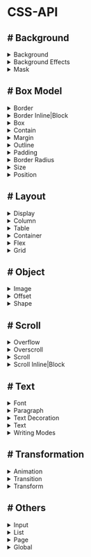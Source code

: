 # CSS-API

## # Background

<details><summary>Background</summary><blockquote>

  * [`background`](https://developer.mozilla.org/en-US/docs/Web/CSS/background)
    * [`background-attachment`](https://developer.mozilla.org/en-US/docs/Web/CSS/background-attachment)
    * [`background-clip`](https://developer.mozilla.org/en-US/docs/Web/CSS/background-clip)
    * [`background-color`](https://developer.mozilla.org/en-US/docs/Web/CSS/background-color)
    * [`background-image`](https://developer.mozilla.org/en-US/docs/Web/CSS/background-image)
    * [`background-origin`](https://developer.mozilla.org/en-US/docs/Web/CSS/background-origin)
    * [`background-repeat`](https://developer.mozilla.org/en-US/docs/Web/CSS/background-repeat)
    * [`background-size`](https://developer.mozilla.org/en-US/docs/Web/CSS/background-size)
    * [`background-position`](https://developer.mozilla.org/en-US/docs/Web/CSS/background-position)
      * [`background-position-x`](https://developer.mozilla.org/en-US/docs/Web/CSS/background-position-x)
      * [`background-position-y`](https://developer.mozilla.org/en-US/docs/Web/CSS/background-position-y)
</blockquote></details>

<details><summary>Background Effects</summary><blockquote>

  * [`background-blend-mode`](https://developer.mozilla.org/en-US/docs/Web/CSS/background-blend-mode)
  * [`mix-blend-mode`](https://developer.mozilla.org/en-US/docs/Web/CSS/mix-blend-mode)
  * [`backdrop-filter`](https://developer.mozilla.org/en-US/docs/Web/CSS/backdrop-filter)
  * [`filter`](https://developer.mozilla.org/en-US/docs/Web/CSS/filter)
  * [`isolation`](https://developer.mozilla.org/en-US/docs/Web/CSS/isolation)
</blockquote></details>


<details><summary>Mask</summary><blockquote>

  * [`mask`](https://developer.mozilla.org/en-US/docs/Web/CSS/mask)
    * [`mask-clip`](https://developer.mozilla.org/en-US/docs/Web/CSS/mask-clip)
    * [`mask-composite`](https://developer.mozilla.org/en-US/docs/Web/CSS/mask-composite)
    * [`mask-image`](https://developer.mozilla.org/en-US/docs/Web/CSS/mask-image)
    * [`mask-mode`](https://developer.mozilla.org/en-US/docs/Web/CSS/mask-mode)
    * [`mask-origin`](https://developer.mozilla.org/en-US/docs/Web/CSS/mask-origin)
    * [`mask-position`](https://developer.mozilla.org/en-US/docs/Web/CSS/mask-position)
      * [`-webkit-mask-position-x`](https://developer.mozilla.org/en-US/docs/Web/CSS/-webkit-mask-position-x)
      * [`-webkit-mask-position-y`](https://developer.mozilla.org/en-US/docs/Web/CSS/-webkit-mask-position-y)
    * [`mask-repeat`](https://developer.mozilla.org/en-US/docs/Web/CSS/mask-repeat)
    * [`mask-size`](https://developer.mozilla.org/en-US/docs/Web/CSS/mask-size)

  * [`mask-type`](https://developer.mozilla.org/en-US/docs/Web/CSS/mask-type)
</blockquote></details>

## # Box Model

<details><summary>Border</summary><blockquote>

  * [`border`](https://developer.mozilla.org/en-US/docs/Web/CSS/border)
    * [`border-color`](https://developer.mozilla.org/en-US/docs/Web/CSS/border-color)
    * [`border-style`](https://developer.mozilla.org/en-US/docs/Web/CSS/border-style)
    * [`border-width`](https://developer.mozilla.org/en-US/docs/Web/CSS/border-width)
    * [`border-left`](https://developer.mozilla.org/en-US/docs/Web/CSS/border-left)
      * [`border-left-color`](https://developer.mozilla.org/en-US/docs/Web/CSS/border-left-color)
      * [`border-left-style`](https://developer.mozilla.org/en-US/docs/Web/CSS/border-left-style)
      * [`border-left-width`](https://developer.mozilla.org/en-US/docs/Web/CSS/border-left-width)
    * [`border-right`](https://developer.mozilla.org/en-US/docs/Web/CSS/border-right)
      * [`border-right-color`](https://developer.mozilla.org/en-US/docs/Web/CSS/border-right-color)
      * [`border-right-style`](https://developer.mozilla.org/en-US/docs/Web/CSS/border-right-style)
      * [`border-right-width`](https://developer.mozilla.org/en-US/docs/Web/CSS/border-right-width)
    * [`border-top`](https://developer.mozilla.org/en-US/docs/Web/CSS/border-top)
      * [`border-top-color`](https://developer.mozilla.org/en-US/docs/Web/CSS/border-top-color)
      * [`border-top-style`](https://developer.mozilla.org/en-US/docs/Web/CSS/border-top-style)
      * [`border-top-width`](https://developer.mozilla.org/en-US/docs/Web/CSS/border-top-width)
    * [`border-bottom`](https://developer.mozilla.org/en-US/docs/Web/CSS/border-bottom)
      * [`border-bottom-color`](https://developer.mozilla.org/en-US/docs/Web/CSS/border-bottom-color)
      * [`border-bottom-style`](https://developer.mozilla.org/en-US/docs/Web/CSS/border-bottom-style)
      * [`border-bottom-width`](https://developer.mozilla.org/en-US/docs/Web/CSS/border-bottom-width)
    * [`border-image`](https://developer.mozilla.org/en-US/docs/Web/CSS/border-image)
      * [`border-image-outset`](https://developer.mozilla.org/en-US/docs/Web/CSS/border-image-outset)
      * [`border-image-repeat`](https://developer.mozilla.org/en-US/docs/Web/CSS/border-image-repeat)
      * [`border-image-slice`](https://developer.mozilla.org/en-US/docs/Web/CSS/border-image-slice)
      * [`border-image-source`](https://developer.mozilla.org/en-US/docs/Web/CSS/border-image-source)
      * [`border-image-width`](https://developer.mozilla.org/en-US/docs/Web/CSS/border-image-width)
</blockquote></details>


<details><summary>Border Inline|Block</summary><blockquote>

  * [`border-inline`](https://developer.mozilla.org/en-US/docs/Web/CSS/border-inline)
    * [`border-inline-color`](https://developer.mozilla.org/en-US/docs/Web/CSS/border-inline-color)
    * [`border-inline-style`](https://developer.mozilla.org/en-US/docs/Web/CSS/border-inline-style)
    * [`border-inline-width`](https://developer.mozilla.org/en-US/docs/Web/CSS/border-inline-width)
    * [`border-inline-end`](https://developer.mozilla.org/en-US/docs/Web/CSS/border-inline-end)
      * [`border-inline-end-color`](https://developer.mozilla.org/en-US/docs/Web/CSS/border-inline-end-color)
      * [`border-inline-end-style`](https://developer.mozilla.org/en-US/docs/Web/CSS/border-inline-end-style)
      * [`border-inline-end-width`](https://developer.mozilla.org/en-US/docs/Web/CSS/border-inline-end-width)
    * [`border-inline-start`](https://developer.mozilla.org/en-US/docs/Web/CSS/border-inline-start)
      * [`border-inline-start-color`](https://developer.mozilla.org/en-US/docs/Web/CSS/border-inline-start-color)
      * [`border-inline-start-style`](https://developer.mozilla.org/en-US/docs/Web/CSS/border-inline-start-style)
      * [`border-inline-start-width`](https://developer.mozilla.org/en-US/docs/Web/CSS/border-inline-start-width)

  * [`border-block`](https://developer.mozilla.org/en-US/docs/Web/CSS/border-block)
    * [`border-block-color`](https://developer.mozilla.org/en-US/docs/Web/CSS/border-block-color)
    * [`border-block-style`](https://developer.mozilla.org/en-US/docs/Web/CSS/border-block-style)
    * [`border-block-width`](https://developer.mozilla.org/en-US/docs/Web/CSS/border-block-width)
    * [`border-block-end`](https://developer.mozilla.org/en-US/docs/Web/CSS/border-block-end)
      * [`border-block-end-color`](https://developer.mozilla.org/en-US/docs/Web/CSS/border-block-end-color)
      * [`border-block-end-style`](https://developer.mozilla.org/en-US/docs/Web/CSS/border-block-end-style)
      * [`border-block-end-width`](https://developer.mozilla.org/en-US/docs/Web/CSS/border-block-end-width)
    * [`border-block-start`](https://developer.mozilla.org/en-US/docs/Web/CSS/border-block-start)
      * [`border-block-start-color`](https://developer.mozilla.org/en-US/docs/Web/CSS/border-block-start-color)
      * [`border-block-start-style`](https://developer.mozilla.org/en-US/docs/Web/CSS/border-block-start-style)
      * [`border-block-start-width`](https://developer.mozilla.org/en-US/docs/Web/CSS/border-block-start-width)
</blockquote></details>


<details><summary>Box</summary><blockquote>

  * [`box-sizing`](https://developer.mozilla.org/en-US/docs/Web/CSS/box-sizing)
  * [`box-shadow`](https://developer.mozilla.org/en-US/docs/Web/CSS/box-shadow)
  * [`box-decoration-break`](https://developer.mozilla.org/en-US/docs/Web/CSS/box-decoration-break)
  * `-webkit-box-decoration-break`
  * [`resize`](https://developer.mozilla.org/en-US/docs/Web/CSS/resize)
</blockquote></details>


<details><summary>Contain</summary><blockquote>

  * [`contain`](https://developer.mozilla.org/en-US/docs/Web/CSS/contain)
  * [`contain-intrinsic-size`](https://developer.mozilla.org/en-US/docs/Web/CSS/contain-intrinsic-size)
    * [`contain-intrinsic-width`](https://developer.mozilla.org/en-US/docs/Web/CSS/contain-intrinsic-width)
    * [`contain-intrinsic-height`](https://developer.mozilla.org/en-US/docs/Web/CSS/contain-intrinsic-height)

  Inline|Block
  * [`contain-intrinsic-inline-size`](https://developer.mozilla.org/en-US/docs/Web/CSS/contain-intrinsic-inline-size)
  * [`contain-intrinsic-block-size`](https://developer.mozilla.org/en-US/docs/Web/CSS/contain-intrinsic-block-size)
</blockquote></details>


<details><summary>Margin</summary><blockquote>

  * [`margin`](https://developer.mozilla.org/en-US/docs/Web/CSS/margin)
    * [`margin-bottom`](https://developer.mozilla.org/en-US/docs/Web/CSS/margin-bottom)
    * [`margin-left`](https://developer.mozilla.org/en-US/docs/Web/CSS/margin-left)
    * [`margin-right`](https://developer.mozilla.org/en-US/docs/Web/CSS/margin-right)
    * [`margin-top`](https://developer.mozilla.org/en-US/docs/Web/CSS/margin-top)

  Inline|Block
  * [`margin-inline`](https://developer.mozilla.org/en-US/docs/Web/CSS/margin-inline)
    * [`margin-inline-end`](https://developer.mozilla.org/en-US/docs/Web/CSS/margin-inline-end)
    * [`margin-inline-start`](https://developer.mozilla.org/en-US/docs/Web/CSS/margin-inline-start)
  * [`margin-block`](https://developer.mozilla.org/en-US/docs/Web/CSS/margin-block)
    * [`margin-block-end`](https://developer.mozilla.org/en-US/docs/Web/CSS/margin-block-end)
    * [`margin-block-start`](https://developer.mozilla.org/en-US/docs/Web/CSS/margin-block-start)
</blockquote></details>


<details><summary>Outline</summary><blockquote>

  * [`outline`](https://developer.mozilla.org/en-US/docs/Web/CSS/outline)
    * [`outline-color`](https://developer.mozilla.org/en-US/docs/Web/CSS/outline-color)
    * [`outline-style`](https://developer.mozilla.org/en-US/docs/Web/CSS/outline-style)
    * [`outline-width`](https://developer.mozilla.org/en-US/docs/Web/CSS/outline-width)
  * [`outline-offset`](https://developer.mozilla.org/en-US/docs/Web/CSS/outline-offset)
</blockquote></details>


<details><summary>Padding</summary><blockquote>

  * [`padding`](https://developer.mozilla.org/en-US/docs/Web/CSS/padding)
    * [`padding-left`](https://developer.mozilla.org/en-US/docs/Web/CSS/padding-left)
    * [`padding-right`](https://developer.mozilla.org/en-US/docs/Web/CSS/padding-right)
    * [`padding-top`](https://developer.mozilla.org/en-US/docs/Web/CSS/padding-top)
    * [`padding-bottom`](https://developer.mozilla.org/en-US/docs/Web/CSS/padding-bottom)

  Inline|Block
  * [`padding-inline`](https://developer.mozilla.org/en-US/docs/Web/CSS/paddin-inlineg)
    * [`padding-inline-end`](https://developer.mozilla.org/en-US/docs/Web/CSS/padding-inline-end)
    * [`padding-inline-start`](https://developer.mozilla.org/en-US/docs/Web/CSS/padding-inline-start)
  * [`padding-block`](https://developer.mozilla.org/en-US/docs/Web/CSS/padding-block)
    * [`padding-block-end`](https://developer.mozilla.org/en-US/docs/Web/CSS/padding-block-end)
    * [`padding-block-start`](https://developer.mozilla.org/en-US/docs/Web/CSS/padding-block-start)
</blockquote></details>


<details><summary>Border Radius</summary><blockquote>

  * [`border-radius`](https://developer.mozilla.org/en-US/docs/Web/CSS/border-radius)
    * [`border-top-left-radius`](https://developer.mozilla.org/en-US/docs/Web/CSS/border-top-left-radius)
    * [`border-top-right-radius`](https://developer.mozilla.org/en-US/docs/Web/CSS/border-top-right-radius)
    * [`border-bottom-left-radius`](https://developer.mozilla.org/en-US/docs/Web/CSS/border-bottom-left-radius)
    * [`border-bottom-right-radius`](https://developer.mozilla.org/en-US/docs/Web/CSS/border-bottom-right-radius)

  Inline|Block
  * [`border-start-start-radius`](https://developer.mozilla.org/en-US/docs/Web/CSS/border-start-start-radius)
  * [`border-start-end-radius`](https://developer.mozilla.org/en-US/docs/Web/CSS/border-start-end-radius)
  * [`border-end-end-radius`](https://developer.mozilla.org/en-US/docs/Web/CSS/border-end-end-radius)
  * [`border-end-start-radius`](https://developer.mozilla.org/en-US/docs/Web/CSS/border-end-start-radius)
</blockquote></details>


<details><summary>Size</summary><blockquote>

  * [`height`](https://developer.mozilla.org/en-US/docs/Web/CSS/height)
  * [`width`](https://developer.mozilla.org/en-US/docs/Web/CSS/width)
  * [`max-height`](https://developer.mozilla.org/en-US/docs/Web/CSS/max-height)
  * [`max-width`](https://developer.mozilla.org/en-US/docs/Web/CSS/max-width)
  * [`min-height`](https://developer.mozilla.org/en-US/docs/Web/CSS/min-height)
  * [`min-width`](https://developer.mozilla.org/en-US/docs/Web/CSS/min-width)
  * [`aspect-ratio`](https://developer.mozilla.org/en-US/docs/Web/CSS/aspect-ratio)

  Inline|Block
  * [`inline-size`](https://developer.mozilla.org/en-US/docs/Web/CSS/inline-size)
  * [`max-inline-size`](https://developer.mozilla.org/en-US/docs/Web/CSS/max-inline-size)
  * [`min-inline-size`](https://developer.mozilla.org/en-US/docs/Web/CSS/min-inline-size)
  * [`block-size`](https://developer.mozilla.org/en-US/docs/Web/CSS/block-size)
  * [`max-block-size`](https://developer.mozilla.org/en-US/docs/Web/CSS/max-block-size)
  * [`min-block-size`](https://developer.mozilla.org/en-US/docs/Web/CSS/min-block-size)
</blockquote></details>


<details><summary>Position</summary><blockquote>

  * [`position`](https://developer.mozilla.org/en-US/docs/Web/CSS/position)
  * [`inset`](https://developer.mozilla.org/en-US/docs/Web/CSS/inset)
    * [`top`](https://developer.mozilla.org/en-US/docs/Web/CSS/top)
    * [`left`](https://developer.mozilla.org/en-US/docs/Web/CSS/left)
    * [`right`](https://developer.mozilla.org/en-US/docs/Web/CSS/right)
    * [`bottom`](https://developer.mozilla.org/en-US/docs/Web/CSS/bottom)
  * [`z-index`](https://developer.mozilla.org/en-US/docs/Web/CSS/z-index)
  * [`float`](https://developer.mozilla.org/en-US/docs/Web/CSS/float)
  * [`clear`](https://developer.mozilla.org/en-US/docs/Web/CSS/clear)

  Inline|Block
  * [`inset-inline`](https://developer.mozilla.org/en-US/docs/Web/CSS/inset-inline)
    * [`inset-inline-end`](https://developer.mozilla.org/en-US/docs/Web/CSS/inset-inline-end)
    * [`inset-inline-start`](https://developer.mozilla.org/en-US/docs/Web/CSS/inset-inline-start)
  * [`inset-block`](https://developer.mozilla.org/en-US/docs/Web/CSS/inset-block)
    * [`inset-block-end`](https://developer.mozilla.org/en-US/docs/Web/CSS/inset-block-end)
    * [`inset-block-start`](https://developer.mozilla.org/en-US/docs/Web/CSS/inset-block-start)
</blockquote></details>

## # Layout

<details><summary>Display</summary><blockquote>

  * [`display`](https://developer.mozilla.org/en-US/docs/Web/CSS/display)
  * [`visibility`](https://developer.mozilla.org/en-US/docs/Web/CSS/visibility)
</blockquote></details>

<details><summary>Column</summary><blockquote>

  * [`columns`](https://developer.mozilla.org/en-US/docs/Web/CSS/columns)
    * [`column-count`](https://developer.mozilla.org/en-US/docs/Web/CSS/column-count)
    * [`column-width`](https://developer.mozilla.org/en-US/docs/Web/CSS/column-width)
  * [`column-fill`](https://developer.mozilla.org/en-US/docs/Web/CSS/column-fill)
  * [`column-span`](https://developer.mozilla.org/en-US/docs/Web/CSS/column-span)
  * [`column-rule`](https://developer.mozilla.org/en-US/docs/Web/CSS/column-rule)
    * [`column-rule-color`](https://developer.mozilla.org/en-US/docs/Web/CSS/column-rule-color)
    * [`column-rule-style`](https://developer.mozilla.org/en-US/docs/Web/CSS/column-rule-style)
    * [`column-rule-width`](https://developer.mozilla.org/en-US/docs/Web/CSS/column-rule-width)
  * [`column-gap`](https://developer.mozilla.org/en-US/docs/Web/CSS/column-gap)
</blockquote></details>

<details><summary>Table</summary><blockquote>

  * [`table-layout`](https://developer.mozilla.org/en-US/docs/Web/CSS/table-layout)
  * [`border-collapse`](https://developer.mozilla.org/en-US/docs/Web/CSS/border-collapse)
  * [`border-spacing`](https://developer.mozilla.org/en-US/docs/Web/CSS/border-spacing)
  * [`caption-side`](https://developer.mozilla.org/en-US/docs/Web/CSS/caption-side)
  * [`empty-cells`](https://developer.mozilla.org/en-US/docs/Web/CSS/empty-cells)
  * [`vertical-align`](https://developer.mozilla.org/en-US/docs/Web/CSS/vertical-align)
</blockquote></details>

<details><summary>Container</summary><blockquote>

  * [`container`](https://developer.mozilla.org/en-US/docs/Web/CSS/container)
    * [`container-name`](https://developer.mozilla.org/en-US/docs/Web/CSS/container-name)
    * [`container-type`](https://developer.mozilla.org/en-US/docs/Web/CSS/container-type)
</blockquote></details>

<details><summary>Flex</summary><blockquote>

  Container
  * [`flex-flow`](https://developer.mozilla.org/en-US/docs/Web/CSS/flex-flow)
    * [`flex-direction`](https://developer.mozilla.org/en-US/docs/Web/CSS/flex-direction)
    * [`flex-wrap`](https://developer.mozilla.org/en-US/docs/Web/CSS/flex-wrap)
  * [`place-content`](https://developer.mozilla.org/en-US/docs/Web/CSS/place-content)
    * [`align-content`](https://developer.mozilla.org/en-US/docs/Web/CSS/align-content)
    * [`justify-content`](https://developer.mozilla.org/en-US/docs/Web/CSS/justify-content)
  * [`align-items`](https://developer.mozilla.org/en-US/docs/Web/CSS/align-items)
  * [`gap`](https://developer.mozilla.org/en-US/docs/Web/CSS/gap)
    * [`row-gap`](https://developer.mozilla.org/en-US/docs/Web/CSS/row-gap)
    * [`column-gap`](https://developer.mozilla.org/en-US/docs/Web/CSS/column-gap)

  Item
  * [`flex`](https://developer.mozilla.org/en-US/docs/Web/CSS/flex)
    * [`flex-grow`](https://developer.mozilla.org/en-US/docs/Web/CSS/flex-grow)
    * [`flex-shrink`](https://developer.mozilla.org/en-US/docs/Web/CSS/flex-shrink)
    * [`flex-basis`](https://developer.mozilla.org/en-US/docs/Web/CSS/flex-basis)
  * [`order`](https://developer.mozilla.org/en-US/docs/Web/CSS/order)
  * [`align-self`](https://developer.mozilla.org/en-US/docs/Web/CSS/align-self)
</blockquote></details>

<details><summary>Grid</summary><blockquote>

  Container
  * [`grid`](https://developer.mozilla.org/en-US/docs/Web/CSS/grid)
    * [`grid-auto-columns`](https://developer.mozilla.org/en-US/docs/Web/CSS/grid-auto-columns)
    * [`grid-auto-flow`](https://developer.mozilla.org/en-US/docs/Web/CSS/grid-auto-flow)
    * [`grid-auto-rows`](https://developer.mozilla.org/en-US/docs/Web/CSS/grid-auto-rows)
    * [`grid-template`](https://developer.mozilla.org/en-US/docs/Web/CSS/grid-template)
      * [`grid-template-areas`](https://developer.mozilla.org/en-US/docs/Web/CSS/grid-template-areas)
      * [`grid-template-columns`](https://developer.mozilla.org/en-US/docs/Web/CSS/grid-template-columns)
      * [`grid-template-rows`](https://developer.mozilla.org/en-US/docs/Web/CSS/grid-template-rows)
  * [`place-content`](https://developer.mozilla.org/en-US/docs/Web/CSS/place-content)
    * [`align-content`](https://developer.mozilla.org/en-US/docs/Web/CSS/align-content)
    * [`justify-content`](https://developer.mozilla.org/en-US/docs/Web/CSS/justify-content)
  * [`place-items`](https://developer.mozilla.org/en-US/docs/Web/CSS/place-items)
    * [`align-items`](https://developer.mozilla.org/en-US/docs/Web/CSS/align-items)
    * [`justify-items`](https://developer.mozilla.org/en-US/docs/Web/CSS/justify-items)
  * [`gap`](https://developer.mozilla.org/en-US/docs/Web/CSS/gap)
    * [`row-gap`](https://developer.mozilla.org/en-US/docs/Web/CSS/row-gap)
    * [`column-gap`](https://developer.mozilla.org/en-US/docs/Web/CSS/column-gap)

  Item
  * [`grid-area`](https://developer.mozilla.org/en-US/docs/Web/CSS/grid-area)
    * [`grid-column`](https://developer.mozilla.org/en-US/docs/Web/CSS/grid-column)
      * [`grid-column-end`](https://developer.mozilla.org/en-US/docs/Web/CSS/grid-column-end)
      * [`grid-column-start`](https://developer.mozilla.org/en-US/docs/Web/CSS/grid-column-start)
    * [`grid-row`](https://developer.mozilla.org/en-US/docs/Web/CSS/grid-row)
      * [`grid-row-end`](https://developer.mozilla.org/en-US/docs/Web/CSS/grid-row-end)
      * [`grid-row-start`](https://developer.mozilla.org/en-US/docs/Web/CSS/grid-row-start)
  * [`order`](https://developer.mozilla.org/en-US/docs/Web/CSS/order)
  * [`place-self`](https://developer.mozilla.org/en-US/docs/Web/CSS/place-self)
    * [`align-self`](https://developer.mozilla.org/en-US/docs/Web/CSS/align-self)
    * [`justify-self`](https://developer.mozilla.org/en-US/docs/Web/CSS/justify-self)
</blockquote></details>


## # Object

<details><summary>Image</summary><blockquote>

  * [`image-orientation`](https://developer.mozilla.org/en-US/docs/Web/CSS/image-orientation)
  * [`image-rendering`](https://developer.mozilla.org/en-US/docs/Web/CSS/image-rendering)
  * [`object-fit`](https://developer.mozilla.org/en-US/docs/Web/CSS/object-fit)
  * [`object-position`](https://developer.mozilla.org/en-US/docs/Web/CSS/object-position)
  * [`clip-path`](https://developer.mozilla.org/en-US/docs/Web/CSS/clip-path)
  * [`vertical-align`](https://developer.mozilla.org/en-US/docs/Web/CSS/vertical-align)
</blockquote></details>

<details><summary>Offset</summary><blockquote>

  * [`offset`](https://developer.mozilla.org/en-US/docs/Web/CSS/offset)
    * [`offset-anchor`](https://developer.mozilla.org/en-US/docs/Web/CSS/offset-anchor)
    * [`offset-distance`](https://developer.mozilla.org/en-US/docs/Web/CSS/offset-distance)
    * [`offset-path`](https://developer.mozilla.org/en-US/docs/Web/CSS/offset-path)
    * [`offset-position`](https://developer.mozilla.org/en-US/docs/Web/CSS/offset-position)
    * [`offset-rotate`](https://developer.mozilla.org/en-US/docs/Web/CSS/offset-rotate)
</blockquote></details>


<details><summary>Shape</summary><blockquote>

  * [`shape-image-threshold`](https://developer.mozilla.org/en-US/docs/Web/CSS/shape-image-threshold)
  * [`shape-margin`](https://developer.mozilla.org/en-US/docs/Web/CSS/shape-margin)
  * [`shape-outside`](https://developer.mozilla.org/en-US/docs/Web/CSS/shape-outside)
</blockquote></details>


## # Scroll

<details><summary>Overflow</summary><blockquote>

  * [`overflow`](https://developer.mozilla.org/en-US/docs/Web/CSS/overflow)
    * [`overflow-x`](https://developer.mozilla.org/en-US/docs/Web/CSS/overflow-x)
    * [`overflow-y`](https://developer.mozilla.org/en-US/docs/Web/CSS/overflow-y)
  * [`overflow-anchor`](https://developer.mozilla.org/en-US/docs/Web/CSS/overflow-anchor)
  * [`overflow-clip-margin`](https://developer.mozilla.org/en-US/docs/Web/CSS/overflow-clip-margin)
</blockquote></details>


<details><summary>Overscroll</summary><blockquote>

  * [`overscroll-behavior`](https://developer.mozilla.org/en-US/docs/Web/CSS/overscroll-behavior)
  * [`overscroll-behavior-x`](https://developer.mozilla.org/en-US/docs/Web/CSS/overscroll-behavior-x)
  * [`overscroll-behavior-y`](https://developer.mozilla.org/en-US/docs/Web/CSS/overscroll-behavior-y)

  Inline|Block
  * [`overscroll-behavior-inline`](https://developer.mozilla.org/en-US/docs/Web/CSS/overscroll-behavior-inline)
  * [`overscroll-behavior-block`](https://developer.mozilla.org/en-US/docs/Web/CSS/overscroll-behavior-block)
</blockquote></details>


<details><summary>Scroll</summary><blockquote>

  * [`scroll-behavior`](https://developer.mozilla.org/en-US/docs/Web/CSS/scroll-behavior)
  * [`scroll-margin`](https://developer.mozilla.org/en-US/docs/Web/CSS/scroll-margin)
    * [`scroll-margin-left`](https://developer.mozilla.org/en-US/docs/Web/CSS/scroll-margin-left)
    * [`scroll-margin-right`](https://developer.mozilla.org/en-US/docs/Web/CSS/scroll-margin-right)
    * [`scroll-margin-top`](https://developer.mozilla.org/en-US/docs/Web/CSS/scroll-margin-top)
    * [`scroll-margin-bottom`](https://developer.mozilla.org/en-US/docs/Web/CSS/scroll-margin-bottom)
  * [`scroll-padding`](https://developer.mozilla.org/en-US/docs/Web/CSS/scroll-padding)
    * [`scroll-padding-left`](https://developer.mozilla.org/en-US/docs/Web/CSS/scroll-padding-left)
    * [`scroll-padding-right`](https://developer.mozilla.org/en-US/docs/Web/CSS/scroll-padding-right)
    * [`scroll-padding-top`](https://developer.mozilla.org/en-US/docs/Web/CSS/scroll-padding-top)
    * [`scroll-padding-bottom`](https://developer.mozilla.org/en-US/docs/Web/CSS/croll-padding-bottom)
  * [`scroll-snap-align`](https://developer.mozilla.org/en-US/docs/Web/CSS/scroll-snap-align)
  * [`scroll-snap-stop`](https://developer.mozilla.org/en-US/docs/Web/CSS/scroll-snap-stop)
  * [`scroll-snap-type`](https://developer.mozilla.org/en-US/docs/Web/CSS/scroll-snap-type)
  * [`scrollbar-gutter`](https://developer.mozilla.org/en-US/docs/Web/CSS/scrollbar-gutter)
</blockquote></details>

<details><summary>Scroll Inline|Block</summary><blockquote>

  * [`scroll-margin-inline`](https://developer.mozilla.org/en-US/docs/Web/CSS/scroll-margin-inline)
    * [`scroll-margin-inline-end`](https://developer.mozilla.org/en-US/docs/Web/CSS/scroll-margin-inline-end)
    * [`scroll-margin-inline-start`](https://developer.mozilla.org/en-US/docs/Web/CSS/scroll-margin-inline-start)
  * [`scroll-margin-block`](https://developer.mozilla.org/en-US/docs/Web/CSS/scroll-margin-block)
    * [`scroll-margin-block-end`](https://developer.mozilla.org/en-US/docs/Web/CSS/scroll-margin-block-end)
    * [`scroll-margin-block-start`](https://developer.mozilla.org/en-US/docs/Web/CSS/scroll-margin-block-start)
  * [`scroll-padding-inline`](https://developer.mozilla.org/en-US/docs/Web/CSS/scroll-padding-inline)
    * [`scroll-padding-inline-end`](https://developer.mozilla.org/en-US/docs/Web/CSS/scroll-padding-inline-end)
    * [`scroll-padding-inline-start`](https://developer.mozilla.org/en-US/docs/Web/CSS/scroll-padding-inline-start)
  * [`scroll-padding-block`](https://developer.mozilla.org/en-US/docs/Web/CSS/scroll-padding-block)
    * [`scroll-padding-block-end`](https://developer.mozilla.org/en-US/docs/Web/CSS/scroll-padding-block-end)
    * [`scroll-padding-block-start`](https://developer.mozilla.org/en-US/docs/Web/CSS/scroll-padding-block-start)
</blockquote></details>


## # Text

<details><summary>Font</summary><blockquote>

  * [`font`](https://developer.mozilla.org/en-US/docs/Web/CSS/font)
    * [`font-family`](https://developer.mozilla.org/en-US/docs/Web/CSS/font-family)
    * [`font-size`](https://developer.mozilla.org/en-US/docs/Web/CSS/font-size)
    * [`font-stretch`](https://developer.mozilla.org/en-US/docs/Web/CSS/font-stretch)
    * [`font-style`](https://developer.mozilla.org/en-US/docs/Web/CSS/font-style)
    * [`font-variant`](https://developer.mozilla.org/en-US/docs/Web/CSS/font-variant)
      * [`font-variant-alternates`](https://developer.mozilla.org/en-US/docs/Web/CSS/font-variant-alternates)
      * [`font-variant-caps`](https://developer.mozilla.org/en-US/docs/Web/CSS/font-variant-caps)
      * [`font-variant-east-asian`](https://developer.mozilla.org/en-US/docs/Web/CSS/font-variant-east-asian)
      * [`font-variant-ligatures`](https://developer.mozilla.org/en-US/docs/Web/CSS/font-variant-ligatures)
      * [`font-variant-numeric`](https://developer.mozilla.org/en-US/docs/Web/CSS/font-variant-numeric)
      * [`font-variant-position`](https://developer.mozilla.org/en-US/docs/Web/CSS/font-variant-position)
    * [`font-weight`](https://developer.mozilla.org/en-US/docs/Web/CSS/font-weight)
    * [`line-height`](https://developer.mozilla.org/en-US/docs/Web/CSS/line-height)
    * [`font-optical-sizing`](https://developer.mozilla.org/en-US/docs/Web/CSS/font-optical-sizing)
    * [`font-kerning`](https://developer.mozilla.org/en-US/docs/Web/CSS/font-kerning)
    * [`font-feature-settings`](https://developer.mozilla.org/en-US/docs/Web/CSS/font-feature-settings)
    * [`font-variation-settings`](https://developer.mozilla.org/en-US/docs/Web/CSS/font-variation-settings)
  * [`font-synthesis`](https://developer.mozilla.org/en-US/docs/Web/CSS/font-synthesis)
    * [`font-synthesis-weight`](https://developer.mozilla.org/en-US/docs/Web/CSS/font-synthesis-weight)
    * [`font-synthesis-style`](https://developer.mozilla.org/en-US/docs/Web/CSS/font-synthesis-style)
    * [`font-synthesis-small-caps`](https://developer.mozilla.org/en-US/docs/Web/CSS/font-synthesis-small-caps)
  * [`font-palette`](https://developer.mozilla.org/en-US/docs/Web/CSS/font-palette)
</blockquote></details>

<details><summary>Paragraph</summary><blockquote>

  * [`line-break`](https://developer.mozilla.org/en-US/docs/Web/CSS/line-break)
  * [`letter-spacing`](https://developer.mozilla.org/en-US/docs/Web/CSS/letter-spacing)
  * [`quotes`](https://developer.mozilla.org/en-US/docs/Web/CSS/quotes)
  * [`hyphens`](https://developer.mozilla.org/en-US/docs/Web/CSS/hyphens)
  * [`hypenate-character`](https://developer.mozilla.org/en-US/docs/Web/CSS/hypenate-character)
  * [`tab-size`](https://developer.mozilla.org/en-US/docs/Web/CSS/tab-size)
  * [`white-space`](https://developer.mozilla.org/en-US/docs/Web/CSS/white-space)
  * [`overflow-wrap`](https://developer.mozilla.org/en-US/docs/Web/CSS/overflow-wrap)
  * [`└= word-wrap`](https://www.w3schools.com/cssref/css3_pr_word-wrap.php)
  * [`word-break`](https://developer.mozilla.org/en-US/docs/Web/CSS/word-break)
  * [`word-spacing`](https://developer.mozilla.org/en-US/docs/Web/CSS/word-spacing)
  * [`-webkit-line-clamp`](https://developer.mozilla.org/en-US/docs/Web/CSS/-webkit-line-clamp)
</blockquote></details>

<details><summary>Text Decoration</summary><blockquote>

  * [`text-decoration`](https://developer.mozilla.org/en-US/docs/Web/CSS/text-decoration)
    * [`text-decoration-color`](https://developer.mozilla.org/en-US/docs/Web/CSS/text-decoration-color)
    * [`text-decoration-line`](https://developer.mozilla.org/en-US/docs/Web/CSS/text-decoration-line)
    * [`text-decoration-style`](https://developer.mozilla.org/en-US/docs/Web/CSS/text-decoration-style)
    * [`text-decoration-thickness`](https://developer.mozilla.org/en-US/docs/Web/CSS/text-decoration-thickness)
  * [`text-decoration-skip-ink`](https://developer.mozilla.org/en-US/docs/Web/CSS/text-decoration-skip-ink)
  * [`text-emphasis`](https://developer.mozilla.org/en-US/docs/Web/CSS/text-emphasis)
    * [`text-emphasis-color`](https://developer.mozilla.org/en-US/docs/Web/CSS/text-emphasis-color)
    * [`text-emphasis-style`](https://developer.mozilla.org/en-US/docs/Web/CSS/text-emphasis-style)
  * [`text-emphasis-position`](https://developer.mozilla.org/en-US/docs/Web/CSS/text-emphasis-position)
  * [`text-shadow`](https://developer.mozilla.org/en-US/docs/Web/CSS/text-shadow)
  * [`text-underline-offset`](https://developer.mozilla.org/en-US/docs/Web/CSS/text-underline-offset)
  * [`text-underline-position`](https://developer.mozilla.org/en-US/docs/Web/CSS/text-underline-position)
</blockquote></details>

<details><summary>Text</summary><blockquote>

  * [`color`](https://developer.mozilla.org/en-US/docs/Web/CSS/color)
  * [`text-align`](https://developer.mozilla.org/en-US/docs/Web/CSS/text-align)
  * [`text-align-last`](https://developer.mozilla.org/en-US/docs/Web/CSS/text-align-last)
  * [`text-indent`](https://developer.mozilla.org/en-US/docs/Web/CSS/text-indent)
  * [`text-overflow`](https://developer.mozilla.org/en-US/docs/Web/CSS/text-overflow)
  * [`text-rendering`](https://developer.mozilla.org/en-US/docs/Web/CSS/text-rendering)
  * [`text-transform`](https://developer.mozilla.org/en-US/docs/Web/CSS/text-transform)
  * [`text-wrap`](https://developer.mozilla.org/en-US/docs/Web/CSS/text-wrap)
  * [`-webkit-text-stroke`](https://developer.mozilla.org/en-US/docs/Web/CSS/-webkit-text-stroke)
  * [`-webkit-text-stroke-width`](https://developer.mozilla.org/en-US/docs/Web/CSS/-webkit-text-stroke-width)
  * [`-webkit-text-stroke-color`](https://developer.mozilla.org/en-US/docs/Web/CSS/-webkit-text-stroke-color)
  * [`-webkit-text-fill-color`](https://developer.mozilla.org/en-US/docs/Web/CSS/-webkit-text-fill-color)
  * [`-webkit-text-security`](https://developer.mozilla.org/en-US/docs/Web/CSS/-webkit-text-security)
  * [`ruby-position`](https://developer.mozilla.org/en-US/docs/Web/CSS/ruby-position)
  * [`math-depth`](https://developer.mozilla.org/en-US/docs/Web/CSS/math-depth)
  * [`math-style`](https://developer.mozilla.org/en-US/docs/Web/CSS/math-style)
</blockquote></details>

<details><summary>Writing Modes</summary><blockquote>

  * [`direction`](https://developer.mozilla.org/en-US/docs/Web/CSS/direction)
  * [`text-combine-upright`](https://developer.mozilla.org/en-US/docs/Web/CSS/-webkit-text-combine)
  * `-webkit-text-combine`
  * [`text-orientation`](https://developer.mozilla.org/en-US/docs/Web/CSS/text-orientation)
  * [`unicode-bidi`](https://developer.mozilla.org/en-US/docs/Web/CSS/unicode-bidi)
  * [`writing-mode`](https://developer.mozilla.org/en-US/docs/Web/CSS/writing-mode)
</blockquote></details>

## # Transformation

<details><summary>Animation</summary><blockquote>

  * [`animation`](https://developer.mozilla.org/en-US/docs/Web/CSS/animation)
    * [`animation-name`](https://developer.mozilla.org/en-US/docs/Web/CSS/animation-name)
    * [`animation-delay`](https://developer.mozilla.org/en-US/docs/Web/CSS/animation-delay)
    * [`animation-direction`](https://developer.mozilla.org/en-US/docs/Web/CSS/animation-direction)
    * [`animation-duration`](https://developer.mozilla.org/en-US/docs/Web/CSS/animation-duration)
    * [`animation-fill-mode`](https://developer.mozilla.org/en-US/docs/Web/CSS/animation-fill-mode)
    * [`animation-iteration-count`](https://developer.mozilla.org/en-US/docs/Web/CSS/animation-iteration-count)
    * [`animation-play-state`](https://developer.mozilla.org/en-US/docs/Web/CSS/animation-play-state)
    * [`animation-timing-function`](https://developer.mozilla.org/en-US/docs/Web/CSS/animation-timing-function)
  * [`animation-composition`](https://developer.mozilla.org/en-US/docs/Web/CSS/animation-composition)
</blockquote></details>

<details><summary>Transition</summary><blockquote>

  * [`transition`](https://developer.mozilla.org/en-US/docs/Web/CSS/transition)
    * [`transition-delay`](https://developer.mozilla.org/en-US/docs/Web/CSS/transition-delay)
    * [`transition-duration`](https://developer.mozilla.org/en-US/docs/Web/CSS/transition-duration)
    * [`transition-property`](https://developer.mozilla.org/en-US/docs/Web/CSS/transition-property)
    * [`transition-timing-function`](https://developer.mozilla.org/en-US/docs/Web/CSS/transition-timing-function)
</blockquote></details>

<details><summary>Transform</summary><blockquote>

  * [`transform`](https://developer.mozilla.org/en-US/docs/Web/CSS/transform)
  * [`transform-box`](https://developer.mozilla.org/en-US/docs/Web/CSS/transform-box)
  * [`transform-origin`](https://developer.mozilla.org/en-US/docs/Web/CSS/transform-origin)
  * [`transform-style`](https://developer.mozilla.org/en-US/docs/Web/CSS/transform-style)
  * [`translate`](https://developer.mozilla.org/en-US/docs/Web/CSS/ranslate)
  * [`backface-visibility`](https://developer.mozilla.org/en-US/docs/Web/CSS/backface-visibility)
  * [`perspective`](https://developer.mozilla.org/en-US/docs/Web/CSS/perspective)
  * [`perspective-origin`](https://developer.mozilla.org/en-US/docs/Web/CSS/perspective-origin)
  * [`rotate`](https://developer.mozilla.org/en-US/docs/Web/CSS/rotate)
  * [`scale`](https://developer.mozilla.org/en-US/docs/Web/CSS/scale)
</blockquote></details>


## # Others

<details><summary>Input</summary><blockquote>

  * [`accent-color`](https://developer.mozilla.org/en-US/docs/Web/CSS/accent-color)
  * [`appearance`](https://developer.mozilla.org/en-US/docs/Web/CSS/appearance)
  * [`caret-color`](https://developer.mozilla.org/en-US/docs/Web/CSS/caret-color)
</blockquote></details>

<details><summary>List</summary><blockquote>

  * [`list-style`](https://developer.mozilla.org/en-US/docs/Web/CSS/list-style)
    * [`list-style-image`](https://developer.mozilla.org/en-US/docs/Web/CSS/ist-style-image)
    * [`list-style-position`](https://developer.mozilla.org/en-US/docs/Web/CSS/list-style-position)
    * [`list-style-type`](https://developer.mozilla.org/en-US/docs/Web/CSS/list-style-type)
</blockquote></details>

<details><summary>Page</summary><blockquote>

  * [`page`](https://developer.mozilla.org/en-US/docs/Web/CSS/page)
  * [`break-after`](https://developer.mozilla.org/en-US/docs/Web/CSS/break-after)
  * [`break-before`](https://developer.mozilla.org/en-US/docs/Web/CSS/break-before)
  * [`break-inside`](https://developer.mozilla.org/en-US/docs/Web/CSS/)
  * [`print-color-adjust`](https://developer.mozilla.org/en-US/docs/Web/CSS/)
  * `-webkit-print-color-adjust`
</blockquote></details>

<details><summary>Global</summary><blockquote>

  * [`all`](https://developer.mozilla.org/en-US/docs/Web/CSS/all)
  * [`color-scheme`](https://developer.mozilla.org/en-US/docs/Web/CSS/color-scheme)
  * [`cursor`](https://developer.mozilla.org/en-US/docs/Web/CSS/cursor)
  * [`opacity`](https://developer.mozilla.org/en-US/docs/Web/CSS/opacity)
  * [`user-select`](https://developer.mozilla.org/en-US/docs/Web/CSS/user-select)
  * [`pointer-events`](https://developer.mozilla.org/en-US/docs/Web/CSS/pointer-events)
  * [`touch-action`](https://developer.mozilla.org/en-US/docs/Web/CSS/touch-action)
  * [`forced-color-adjust`](https://developer.mozilla.org/en-US/docs/Web/CSS/forced-color-adjust)
  * [`content`](https://developer.mozilla.org/en-US/docs/Web/CSS/content)
  * [`counter-increment`](https://developer.mozilla.org/en-US/docs/Web/CSS/counter-increment)
  * [`counter-set`](https://developer.mozilla.org/en-US/docs/Web/CSS/counter-set)
  * [`counter-reset`](https://developer.mozilla.org/en-US/docs/Web/CSS/counter-reset)
</blockquote></details>
